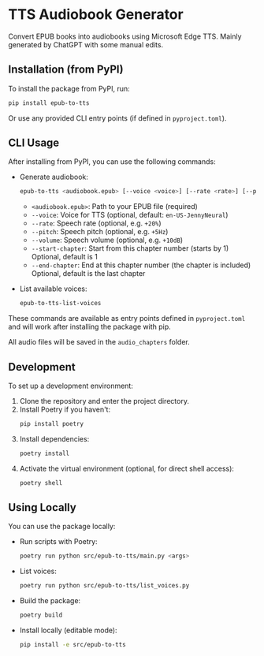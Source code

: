 # TTS Audiobook Generator

Convert EPUB books into audiobooks using Microsoft Edge TTS.
Mainly generated by ChatGPT with some manual edits.


## Installation (from PyPI)

To install the package from PyPI, run:

```sh
pip install epub-to-tts
```

Or use any provided CLI entry points (if defined in `pyproject.toml`).

## CLI Usage

After installing from PyPI, you can use the following commands:

- Generate audiobook:
  ```sh
  epub-to-tts <audiobook.epub> [--voice <voice>] [--rate <rate>] [--pitch <pitch>] [--volume <volume>] [--start-chapter <n>] [--end-chapter <n>]
  ```

  - `<audiobook.epub>`: Path to your EPUB file (required)
  - `--voice`: Voice for TTS (optional, default: `en-US-JennyNeural`)
  - `--rate`: Speech rate (optional, e.g. `+20%`)
  - `--pitch`: Speech pitch (optional, e.g. `+5Hz`)
  - `--volume`: Speech volume (optional, e.g. `+10dB`)
  - `--start-chapter`: Start from this chapter number (starts by 1) Optional, default is 1
  - `--end-chapter`: End at this chapter number (the chapter is included) Optional, default is the last chapter


- List available voices:
  ```sh
  epub-to-tts-list-voices
  ```

These commands are available as entry points defined in `pyproject.toml` and will work after installing the package with pip.


All audio files will be saved in the `audio_chapters` folder.


## Development

To set up a development environment:

1. Clone the repository and enter the project directory.
2. Install Poetry if you haven't:
   ```sh
   pip install poetry
   ```
3. Install dependencies:
   ```sh
   poetry install
   ```
4. Activate the virtual environment (optional, for direct shell access):
   ```sh
   poetry shell
   ```

## Using Locally

You can use the package locally:

- Run scripts with Poetry:
  ```sh
  poetry run python src/epub-to-tts/main.py <args>
  ```
- List voices:
  ```sh
  poetry run python src/epub-to-tts/list_voices.py
  ```
- Build the package:
  ```sh
  poetry build
  ```
- Install locally (editable mode):
  ```sh
  pip install -e src/epub-to-tts
  ```
